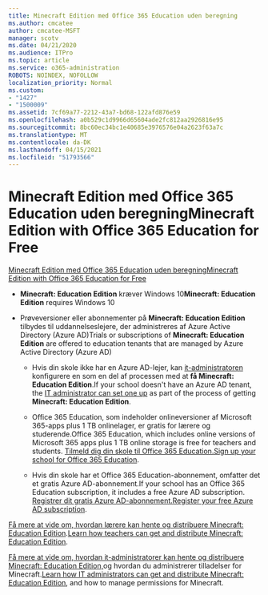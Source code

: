 ```yaml
---
title: Minecraft Edition med Office 365 Education uden beregning
ms.author: cmcatee
author: cmcatee-MSFT
manager: scotv
ms.date: 04/21/2020
ms.audience: ITPro
ms.topic: article
ms.service: o365-administration
ROBOTS: NOINDEX, NOFOLLOW
localization_priority: Normal
ms.custom:
- "1427"
- "1500009"
ms.assetid: 7cf69a77-2212-43a7-bd68-122afd876e59
ms.openlocfilehash: a0b529c1d9966d65604ade2fc812aa2926816e95
ms.sourcegitcommit: 8bc60ec34bc1e40685e3976576e04a2623f63a7c
ms.translationtype: MT
ms.contentlocale: da-DK
ms.lasthandoff: 04/15/2021
ms.locfileid: "51793566"
---
```

# <a name="minecraft-edition-with-office-365-education-for-free"></a><span data-ttu-id="496e5-102">Minecraft Edition med Office 365 Education uden beregning</span><span class="sxs-lookup"><span data-stu-id="496e5-102">Minecraft Edition with Office 365 Education for Free</span></span>

[<span data-ttu-id="496e5-103">Minecraft Edition med Office 365 Education uden beregning</span><span class="sxs-lookup"><span data-stu-id="496e5-103">Minecraft Edition with Office 365 Education for Free</span></span>](https://docs.microsoft.com/education/windows/get-minecraft-for-education)
  
- <span data-ttu-id="496e5-104">**Minecraft: Education Edition** kræver Windows 10</span><span class="sxs-lookup"><span data-stu-id="496e5-104">**Minecraft: Education Edition** requires Windows 10</span></span>

- <span data-ttu-id="496e5-105">Prøveversioner eller abonnementer på **Minecraft: Education Edition** tilbydes til uddannelseslejere, der administreres af Azure Active Directory (Azure AD)</span><span class="sxs-lookup"><span data-stu-id="496e5-105">Trials or subscriptions of **Minecraft: Education Edition** are offered to education tenants that are managed by Azure Active Directory (Azure AD)</span></span>

  - <span data-ttu-id="496e5-106">Hvis din skole ikke har en Azure AD-lejer, kan [it-administratoren](https://docs.microsoft.com/education/windows/school-get-minecraft) konfigurere en som en del af processen med at **få Minecraft: Education Edition**.</span><span class="sxs-lookup"><span data-stu-id="496e5-106">If your school doesn't have an Azure AD tenant, the [IT administrator can set one up](https://docs.microsoft.com/education/windows/school-get-minecraft) as part of the process of getting **Minecraft: Education Edition**.</span></span>

  - <span data-ttu-id="496e5-107">Office 365 Education, som indeholder onlineversioner af Microsoft 365-apps plus 1 TB onlinelager, er gratis for lærere og studerende.</span><span class="sxs-lookup"><span data-stu-id="496e5-107">Office 365 Education, which includes online versions of Microsoft 365 apps plus 1 TB online storage is free for teachers and students.</span></span> <span data-ttu-id="496e5-108">[Tilmeld dig din skole til Office 365 Education.](https://www.microsoft.com/education/products/office)</span><span class="sxs-lookup"><span data-stu-id="496e5-108">[Sign up your school for Office 365 Education](https://www.microsoft.com/education/products/office).</span></span>

  - <span data-ttu-id="496e5-109">Hvis din skole har et Office 365 Education-abonnement, omfatter det et gratis Azure AD-abonnement.</span><span class="sxs-lookup"><span data-stu-id="496e5-109">If your school has an Office 365 Education subscription, it includes a free Azure AD subscription.</span></span> <span data-ttu-id="496e5-110">[Registrer dit gratis Azure AD-abonnement.](https://msdn.microsoft.com/library/windows/hardware/mt703369%28v=vs.85%29.aspx)</span><span class="sxs-lookup"><span data-stu-id="496e5-110">[Register your free Azure AD subscription](https://msdn.microsoft.com/library/windows/hardware/mt703369%28v=vs.85%29.aspx).</span></span>

<span data-ttu-id="496e5-111">[Få mere at vide om, hvordan lærere kan hente og distribuere Minecraft: Education Edition](https://docs.microsoft.com/education/windows/teacher-get-minecraft).</span><span class="sxs-lookup"><span data-stu-id="496e5-111">[Learn how teachers can get and distribute Minecraft: Education Edition](https://docs.microsoft.com/education/windows/teacher-get-minecraft).</span></span>
  
<span data-ttu-id="496e5-112">[Få mere at vide om, hvordan it-administratorer kan hente og distribuere Minecraft: Education Edition,](https://docs.microsoft.com/education/windows/school-get-minecraft)og hvordan du administrerer tilladelser for Minecraft.</span><span class="sxs-lookup"><span data-stu-id="496e5-112">[Learn how IT administrators can get and distribute Minecraft: Education Edition](https://docs.microsoft.com/education/windows/school-get-minecraft), and how to manage permissions for Minecraft.</span></span>
